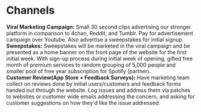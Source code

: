 # Channels
**Viral Marketing Campaign:** Small 30 second clips advertising our stronger platform in comparison to 4chan, Reddit, and Tumblr. Pay for advertisement campaign over Youtube. Also advertise a sweepstakes for initial signup. <br>
**Sweepstakes:** Sweepstakes will be marketed in the viral campaign and be presented as a home banner on the front page of the website for the first initial week. With sign-up process during initial week of opening, gifted free month of premium services to random grouping of 5,000 people and smaller pool of free year subscription for Spotify (partner). <br>
**Customer Review(App Store + Feedback Surveys):** Have marketing team collect on reviews done by initial users/customers and feedback forms handed out through the website. Log issues and address them via patches to websites or customer wide emails addressing the concern, and asking for customer suggestions on how they'd like the issue addressed.










